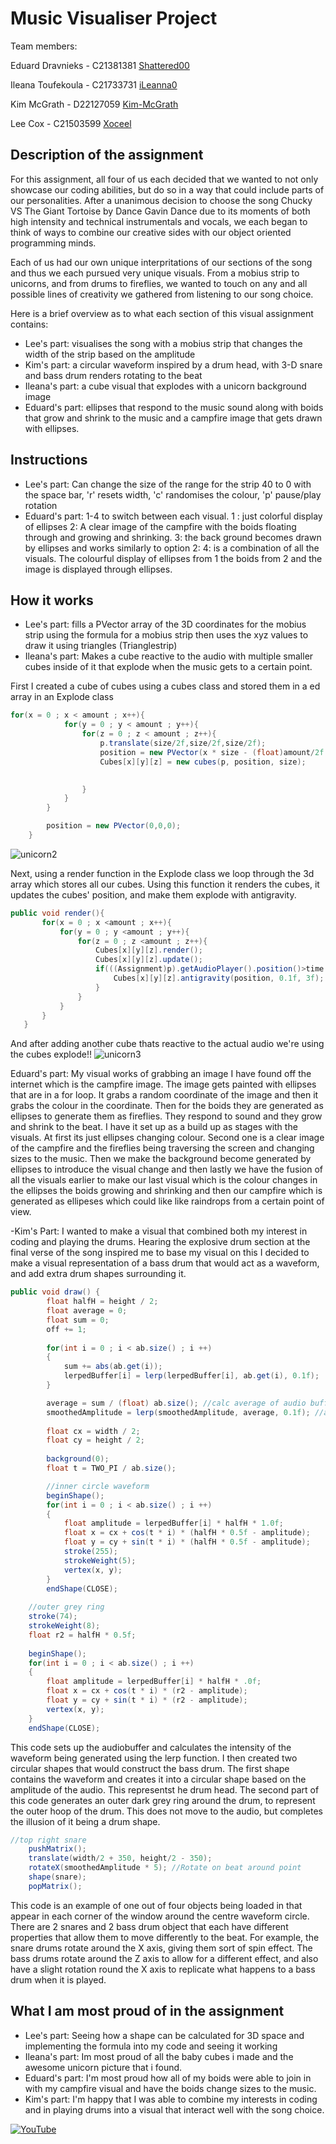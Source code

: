 # Music Visualiser Project

Team members:

Eduard Dravnieks - C21381381 [Shattered00](https://github.com/Shattered00)

Ileana Toufekoula - C21733731 [iLeanna0](https://github.com/iLeanna0)

Kim McGrath - D22127059 [Kim-McGrath](https://github.com/Kim-McGrath/)

Lee Cox - C21503599 [Xoceel](https://github.com/Xoceel/)


## Description of the assignment
For this assignment, all four of us each decided that we wanted to not only showcase our coding abilities, but do so in a way that could include parts of our personalities. After a unanimous decision to choose the song Chucky VS The Giant Tortoise by Dance Gavin Dance due to its moments of both high intensity and technical instrumentals and vocals, we each began to think of ways to combine our creative sides with our object oriented programming minds.

Each of us had our own unique interpritations of our sections of the song and thus we each pursued very unique visuals. From a mobius strip to unicorns, and from drums to fireflies, we wanted to touch on any and all possible lines of creativity we gathered from listening to our song choice.

Here is a brief overview as to what each section of this visual assignment contains:

- Lee's part: visualises the song with a mobius strip that changes the width of the strip based on the amplitude
- Kim's part: a circular waveform inspired by a drum head, with 3-D snare and bass drum renders rotating to the beat
- Ileana's part: a cube visual that explodes with a unicorn background image
- Eduard's part: ellipses that respond to the music sound along with boids that grow and shrink to the music and a campfire image that gets drawn with ellipses.
## Instructions
- Lee's part: Can change the size of the range for the strip 40 to 0 with the space bar, 'r' resets width, 'c' randomises the colour, 'p' pause/play rotation
- Eduard's part: 1-4 to switch between each visual. 1 : just colorful display of ellipses 2: A clear image of the campfire with the boids floating through and growing and shrinking. 3: the back ground becomes drawn by ellipses and works similarly to option 2: 4: is a combination of all the visuals. The colourful display of ellipses from 1 the boids from 2 and the image is displayed through ellipses. 

## How it works
- Lee's part: fills a PVector array of the 3D coordinates for the mobius strip using the formula for a mobius strip then uses the xyz values to draw it using triangles (Trianglestrip) 
- Ileana's part:  Makes a cube reactive to the audio with multiple smaller cubes inside of it that explode when the music gets to a certain point.

First I created a cube of cubes using a cubes class and stored them in a ed array in an Explode class
```Java
for(x = 0 ; x < amount ; x++){
            for(y = 0 ; y < amount ; y++){
                for(z = 0 ; z < amount ; z++){
                    p.translate(size/2f,size/2f,size/2f);
                    position = new PVector(x * size - (float)amount/2f *size + size/2f , y *size - (float)amount/2f *size + size/2f, z * size - (float)amount/2f *size + size/2f);
                    Cubes[x][y][z] = new cubes(p, position, size);
                    

                }
            }
        }

        position = new PVector(0,0,0);
    }
```
![unicorn2](https://user-images.githubusercontent.com/125588588/236002831-afba1c6d-a7d5-4bb1-9f4c-2f26152a9308.png)



Next, using a render function in the Explode class we loop through the 3d array which stores all our cubes. Using this function it renders the cubes, it updates the cubes' position, and make them explode with antigravity.
 ```Java
 public void render(){
        for(x = 0 ; x <amount ; x++){
            for(y = 0 ; y <amount ; y++){
                for(z = 0 ; z <amount ; z++){
                    Cubes[x][y][z].render();
                    Cubes[x][y][z].update();
                    if(((Assignment)p).getAudioPlayer().position()>time ){
                        Cubes[x][y][z].antigravity(position, 0.1f, 3f);
                    }
                }
            }
        }
    }
```
And after adding another cube thats reactive to the actual audio we're using the cubes explode!!
![unicorn3](https://user-images.githubusercontent.com/125588588/236002454-e955ca0e-98b5-447a-8e89-30cab3bc5b49.png)


Eduard's part: My visual works of grabbing an image I have found off the internet which is the campfire image. The image gets painted with ellipses that are in a for loop. It grabs a random coordinate of the image and then it grabs the colour in the coordinate. Then for the boids they are generated as ellipses to generate them as fireflies. They respond to sound and they grow and shrink to the beat. I have it set up as a build up as stages with the visuals. At first its just ellipses changing colour. Second one is a clear image of the campfire and the fireflies being traversing the screen and changing sizes to the music. Then we make the background become generated by ellipses to introduce the visual change and then lastly we have the fusion of all the visuals earlier to make our last visual which is the colour changes in the ellipses the boids growing and shrinking and then our campfire which is generated as ellipeses which could like like raindrops from a certain point of view. 

-Kim's Part: I wanted to make a visual that combined both my interest in coding and playing the drums. Hearing the explosive drum section at the final verse of the song inspired me to base my visual on this I decided to make a visual representation of a bass drum that would act as a waveform, and add extra drum shapes surrounding it.
```Java
public void draw() {
        float halfH = height / 2;
        float average = 0;
        float sum = 0;
        off += 1;
    
        for(int i = 0 ; i < ab.size() ; i ++)
        {
            sum += abs(ab.get(i));
            lerpedBuffer[i] = lerp(lerpedBuffer[i], ab.get(i), 0.1f);
        }

        average = sum / (float) ab.size(); //calc average of audio buffer
        smoothedAmplitude = lerp(smoothedAmplitude, average, 0.1f); //audio wave intensity
    
        float cx = width / 2;
        float cy = height / 2;
    
        background(0);
        float t = TWO_PI / ab.size();

        //inner circle waveform
        beginShape();
        for(int i = 0 ; i < ab.size() ; i ++)
        {
            float amplitude = lerpedBuffer[i] * halfH * 1.0f;
            float x = cx + cos(t * i) * (halfH * 0.5f - amplitude);
            float y = cy + sin(t * i) * (halfH * 0.5f - amplitude);
            stroke(255);
            strokeWeight(5);
            vertex(x, y);
        }
        endShape(CLOSE);
    
    //outer grey ring
    stroke(74); 
    strokeWeight(8);
    float r2 = halfH * 0.5f;
    
    beginShape();
    for(int i = 0 ; i < ab.size() ; i ++)
    {
        float amplitude = lerpedBuffer[i] * halfH * .0f;
        float x = cx + cos(t * i) * (r2 - amplitude);
        float y = cy + sin(t * i) * (r2 - amplitude);
        vertex(x, y);
    }
    endShape(CLOSE);  
```
This code sets up the audiobuffer and calculates the intensity of the waveform being generated using the lerp function. I then created two circular shapes that would construct the bass drum. The first shape contains the waveform and creates it into a circular shape based on the amplitude of the audio. This representst he drum head. The second part of this code generates an outer dark grey ring around the drum, to represent the outer hoop of the drum. This does not move to the audio, but completes the illusion of it being a drum shape. 

```Java
//top right snare
    pushMatrix();
    translate(width/2 + 350, height/2 - 350);
    rotateX(smoothedAmplitude * 5); //Rotate on beat around point
    shape(snare);
    popMatrix();
```

This code is an example of one out of four objects being loaded in that appear in each corner of the window around the centre waveform circle. There are 2 snares and 2 bass drum object that each have different properties that allow them to move differently to the beat. For example, the snare drums rotate around the X axis, giving them sort of spin effect. The bass drums rotate around the Z axis to allow for a different effect, and also have a slight rotation round the X axis to replicate what happens to a bass drum when it is played.

## What I am most proud of in the assignment
- Lee's part: Seeing how a shape can be calculated for 3D space and implementing the formula into my code and seeing it working 
- Ileana's part: Im most proud of all the baby cubes i made and the awesome unicorn picture that i found.
- Eduard's part: I'm most proud how all of my boids were able to join in with my campfire visual and have the boids change sizes to the music.
- Kim's part: I'm happy that I was able to combine my interests in coding and in playing drums into a visual that interact well with the song choice.



[![YouTube](http://img.youtube.com/vi/J2kHSSFA4NU/0.jpg)](https://www.youtube.com/watch?v=J2kHSSFA4NU)

